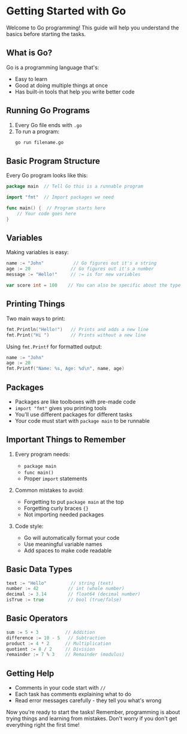 # Getting Started with Go

Welcome to Go programming! This guide will help you understand the basics before starting the tasks.

## What is Go?

Go is a programming language that's:
- Easy to learn
- Good at doing multiple things at once
- Has built-in tools that help you write better code

## Running Go Programs

1. Every Go file ends with `.go`
2. To run a program:
   ```bash
   go run filename.go
   ```

## Basic Program Structure

Every Go program looks like this:
```go
package main  // Tell Go this is a runnable program

import "fmt"  // Import packages we need

func main() {  // Program starts here
    // Your code goes here
}
```

## Variables

Making variables is easy:
```go
name := "John"           // Go figures out it's a string
age := 20               // Go figures out it's a number
message := "Hello!"     // := is for new variables

var score int = 100    // You can also be specific about the type
```

## Printing Things

Two main ways to print:
```go
fmt.Println("Hello!")   // Prints and adds a new line
fmt.Print("Hi ")        // Prints without a new line
```

Using `fmt.Printf` for formatted output:
```go
name := "John"
age := 20
fmt.Printf("Name: %s, Age: %d\n", name, age)
```

## Packages

- Packages are like toolboxes with pre-made code
- `import "fmt"` gives you printing tools
- You'll use different packages for different tasks
- Your code must start with `package main` to be runnable

## Important Things to Remember

1. Every program needs:
   - `package main`
   - `func main()`
   - Proper `import` statements

2. Common mistakes to avoid:
   - Forgetting to put `package main` at the top
   - Forgetting curly braces `{}`
   - Not importing needed packages

3. Code style:
   - Go will automatically format your code
   - Use meaningful variable names
   - Add spaces to make code readable

## Basic Data Types

```go
text := "Hello"         // string (text)
number := 42           // int (whole number)
decimal := 3.14        // float64 (decimal number)
isTrue := true         // bool (true/false)
```

## Basic Operators

```go
sum := 5 + 3          // Addition
difference := 10 - 5   // Subtraction
product := 4 * 2      // Multiplication
quotient := 8 / 2     // Division
remainder := 7 % 3    // Remainder (modulus)
```

## Getting Help

- Comments in your code start with `//`
- Each task has comments explaining what to do
- Read error messages carefully - they tell you what's wrong

Now you're ready to start the tasks! Remember, programming is about trying things and learning from mistakes. Don't worry if you don't get everything right the first time!
